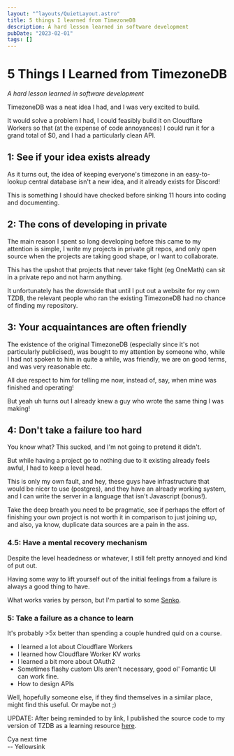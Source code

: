 ```yaml
---
layout: "^layouts/QuietLayout.astro"
title: 5 things I learned from TimezoneDB
description: A hard lesson learned in software development
pubDate: "2023-02-01"
tags: []
---
```


# 5 Things I Learned from TimezoneDB
*A hard lesson learned in software development*

TimezoneDB was a neat idea I had, and I was very excited to build.

It would solve a problem I had, I could feasibly build it on Cloudflare Workers
so that (at the expense of code annoyances) I could run it for a grand total of $0,
and I had a particularly clean API.

## 1: See if your idea exists already

As it turns out, the idea of keeping everyone's timezone in an easy-to-lookup
central database isn't a new idea, and it already exists for Discord!

This is something I should have checked before sinking 11 hours into coding
and documenting.

## 2: The cons of developing in private

The main reason I spent so long developing before this came to my attention is simple,
I write my projects in private git repos,
and only open source when the projects are taking good shape,
or I want to collaborate.

This has the upshot that projects that never take flight (eg OneMath)
can sit in a private repo and not harm anything.

It unfortunately has the downside that until I put out a website for my own TZDB,
the relevant people who ran the existing TimezoneDB
had no chance of finding my repository.

## 3: Your acquaintances are often friendly

The existence of the original TimezoneDB
(especially since it's not particularly publicised),
was bought to my attention by someone who,
while I had not spoken to him in quite a while,
was friendly, we are on good terms,
and was very reasonable etc.

All due respect to him for telling me now, instead of, say,
when mine was finished and operating!

But yeah uh turns out I already knew a guy who wrote the same thing I was making!

## 4: Don't take a failure too hard

You know what? This sucked, and I'm not going to pretend it didn't.

But while having a project go to nothing due to it existing already feels awful,
I had to keep a level head.

This is only my own fault, and hey, these guys have infrastructure
that would be nicer to use (postgres), and they have an already working system,
and I can write the server in a language that isn't Javascript (bonus!).

Take the deep breath you need to be pragmatic,
see if perhaps the effort of finishing your own project is not worth it
in comparison to just joining up,
and also, ya know, duplicate data sources are a pain in the ass.

### 4.5: Have a mental recovery mechanism

Despite the level headedness or whatever,
I still felt pretty annoyed and kind of put out.

Having some way to lift yourself out of the initial
feelings from a failure is always a good thing to have.

What works varies by person, but I'm partial to some
[Senko](https://anilist.co/anime/105914).

### 5: Take a failure as a chance to learn

It's probably >5x better than spending a couple hundred quid on a course.

- I learned a lot about Cloudflare Workers
- I learned how Cloudflare Worker KV works
- I learned a bit more about OAuth2
- Sometimes flashy custom UIs aren't necessary, good ol' Fomantic UI can work fine.
- How to design APIs

Well, hopefully someone else, if they find themselves in a similar place,
might find this useful. Or maybe not ;)

UPDATE: After being reminded to by link,
I published the source code to my version of TZDB as a learning resource
[here](https://github.com/sink-archive/tzdb).

Cya next time  
 -- Yellowsink
